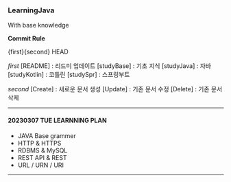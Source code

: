 ### LearningJava

With base knowledge

**Commit Rule**

{first}{second} HEAD

*first*
[README] : 리드미 업데이트
[studyBase] : 기초 지식
[studyJava] : 자바
[studyKotlin] : 코틀린
[studySpr] : 스프링부트

*second*
[Create] : 새로운 문서 생성
[Update] : 기존 문서 수정
[Delete] : 기존 문서 삭제

---

#### 20230307 TUE LEARNNING PLAN

+ JAVA Base grammer
+ HTTP & HTTPS
+ RDBMS & MySQL
+ REST API & REST
+ URL / URN / URI

---